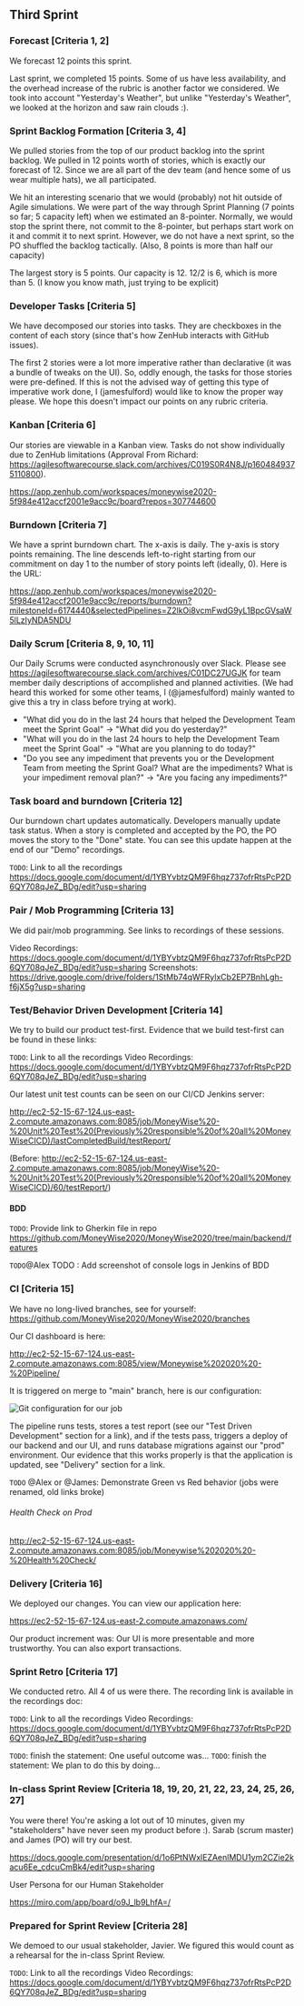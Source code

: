 ## Third Sprint

### Forecast [Criteria 1, 2]

We forecast 12 points this sprint.

Last sprint, we completed 15 points. Some of us have less availability, and the overhead increase of the rubric is another factor we considered. We took into account "Yesterday's Weather", but unlike "Yesterday's Weather", we looked at the horizon and saw rain clouds :).

### Sprint Backlog Formation [Criteria 3, 4]

We pulled stories from the top of our product backlog into the sprint backlog. We pulled in 12 points worth of stories, which is exactly our forecast of 12. Since we are all part of the dev team (and hence some of us wear multiple hats), we all participated.

We hit an interesting scenario that we would (probably) not hit outside of Agile simulations. We were part of the way through Sprint Planning (7 points so far; 5 capacity left) when we estimated an 8-pointer. Normally, we would stop the sprint there, not commit to the 8-pointer, but perhaps start work on it and commit it to next sprint. However, we do not have a next sprint, so the PO shuffled the backlog tactically. (Also, 8 points is more than half our capacity)

The largest story is 5 points. Our capacity is 12. 12/2 is 6, which is more than 5. (I know you know math, just trying to be explicit)

### Developer Tasks [Criteria 5]

We have decomposed our stories into tasks. They are checkboxes in the content of each story (since that's how ZenHub interacts with GitHub issues).

The first 2 stories were a lot more imperative rather than declarative (it was a bundle of tweaks on the UI). So, oddly enough, the tasks for those stories were pre-defined. If this is not the advised way of getting this type of imperative work done, I (jamesfulford) would like to know the proper way please. We hope this doesn't impact our points on any rubric criteria.

### Kanban [Criteria 6]

Our stories are viewable in a Kanban view. Tasks do not show individually due to ZenHub limitations (Approval From Richard: https://agilesoftwarecourse.slack.com/archives/C019S0R4N8J/p1604849375110800).

https://app.zenhub.com/workspaces/moneywise2020-5f984e412accf2001e9acc9c/board?repos=307744600

### Burndown [Criteria 7]

We have a sprint burndown chart. The x-axis is daily. The y-axis is story points remaining. The line descends left-to-right starting from our commitment on day 1 to the number of story points left (ideally, 0). Here is the URL:

https://app.zenhub.com/workspaces/moneywise2020-5f984e412accf2001e9acc9c/reports/burndown?milestoneId=6174440&selectedPipelines=Z2lkOi8vcmFwdG9yL1BpcGVsaW5lLzIyNDA5NDU

### Daily Scrum [Criteria 8, 9, 10, 11]

Our Daily Scrums were conducted asynchronously over Slack. Please see https://agilesoftwarecourse.slack.com/archives/C01DC27UGJK for team member daily descriptions of accomplished and planned activities. (We had heard this worked for some other teams, I (@jamesfulford) mainly wanted to give this a try in class before trying at work). 

- "What did you do in the last 24 hours that helped the Development Team meet the Sprint Goal" -> "What did you do yesterday?"
- "What will you do in the last 24 hours to help the Development Team meet the Sprint Goal" -> "What are you planning to do today?"
- "Do you see any impediment that prevents you or the Development Team from meeting the Sprint Goal? What are the impediments? What is your impediment removal plan?" -> "Are you facing any impediments?"

### Task board and burndown [Criteria 12]

Our burndown chart updates automatically. Developers manually update task status. When a story is completed and accepted by the PO, the PO moves the story to the "Done" state. You can see this update happen at the end of our "Demo" recordings.

`TODO`: Link to all the recordings
https://docs.google.com/document/d/1YBYvbtzQM9F6hqz737ofrRtsPcP2D6QY708qJeZ_BDg/edit?usp=sharing

### Pair / Mob Programming [Criteria 13]

We did pair/mob programming. See links to recordings of these sessions.

Video Recordings: https://docs.google.com/document/d/1YBYvbtzQM9F6hqz737ofrRtsPcP2D6QY708qJeZ_BDg/edit?usp=sharing
Screenshots: https://drive.google.com/drive/folders/1StMb74qWFRylxCb2EP7BnhLgh-f6jX5g?usp=sharing

### Test/Behavior Driven Development [Criteria 14]

We try to build our product test-first. Evidence that we build test-first can be found in these links:

`TODO`: Link to all the recordings
Video Recordings: https://docs.google.com/document/d/1YBYvbtzQM9F6hqz737ofrRtsPcP2D6QY708qJeZ_BDg/edit?usp=sharing

Our latest unit test counts can be seen on our CI/CD Jenkins server:

http://ec2-52-15-67-124.us-east-2.compute.amazonaws.com:8085/job/MoneyWise%20-%20Unit%20Test%20(Previously%20responsible%20of%20all%20MoneyWiseCICD)/lastCompletedBuild/testReport/

(Before: http://ec2-52-15-67-124.us-east-2.compute.amazonaws.com:8085/job/MoneyWise%20-%20Unit%20Test%20(Previously%20responsible%20of%20all%20MoneyWiseCICD)/60/testReport/)

#### BDD

`TODO`: Provide link to Gherkin file in repo
https://github.com/MoneyWise2020/MoneyWise2020/tree/main/backend/features

`TODO`@Alex TODO : Add screenshot of console logs in Jenkins of BDD

### CI [Criteria 15]

We have no long-lived branches, see for yourself: https://github.com/MoneyWise2020/MoneyWise2020/branches

Our CI dashboard is here:

http://ec2-52-15-67-124.us-east-2.compute.amazonaws.com:8085/view/Moneywise%202020%20-%20Pipeline/

It is triggered on merge to "main" branch, here is our configuration:

![Git configuration for our job](https://drive.google.com/uc?export=download&id=1mebWOSkeImMrN2MxvvZHr0_KAtomLbD2)

The pipeline runs tests, stores a test report (see our "Test Driven Development" section for a link), and if the tests pass, triggers a deploy of our backend and our UI, and runs database migrations against our "prod" environment. Our evidence that this works properly is that the application is updated, see "Delivery" section for a link.

`TODO` @Alex or @James: Demonstrate Green vs Red behavior (jobs were renamed, old links broke)

###### Health Check on Prod

http://ec2-52-15-67-124.us-east-2.compute.amazonaws.com:8085/job/Moneywise%202020%20-%20Health%20Check/

### Delivery [Criteria 16]

We deployed our changes. You can view our application here:

https://ec2-52-15-67-124.us-east-2.compute.amazonaws.com/

Our product increment was:
Our UI is more presentable and more trustworthy. You can also export transactions.

### Sprint Retro [Criteria 17]

We conducted retro. All 4 of us were there. The recording link is available in the recordings doc:

`TODO`: Link to all the recordings
Video Recordings: https://docs.google.com/document/d/1YBYvbtzQM9F6hqz737ofrRtsPcP2D6QY708qJeZ_BDg/edit?usp=sharing

`TODO`: finish the statement: One useful outcome was...
`TODO`: finish the statement: We plan to do this by doing...

### In-class Sprint Review [Criteria 18, 19, 20, 21, 22, 23, 24, 25, 26, 27]

You were there! You're asking a lot out of 10 minutes, given my "stakeholders" have never seen my product before :). Sarab (scrum master) and James (PO) will try our best.

https://docs.google.com/presentation/d/1o6PtNWxlEZAenlMDU1ym2CZie2kacu6Ee_cdcuCmBk4/edit?usp=sharing

User Persona for our Human Stakeholder

https://miro.com/app/board/o9J_lb9LhfA=/

### Prepared for Sprint Review [Criteria 28]

We demoed to our usual stakeholder, Javier. We figured this would count as a rehearsal for the in-class Sprint Review.

`TODO`: Link to all the recordings
Video Recordings: https://docs.google.com/document/d/1YBYvbtzQM9F6hqz737ofrRtsPcP2D6QY708qJeZ_BDg/edit?usp=sharing
